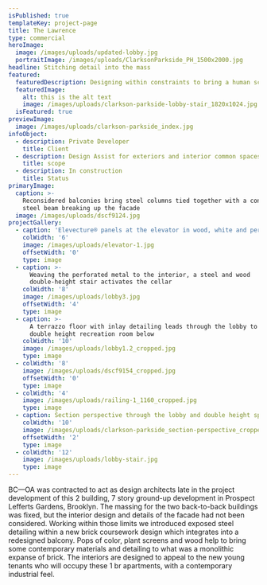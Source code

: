 ```yaml
---
isPublished: true
templateKey: project-page
title: The Lawrence
type: commercial
heroImage:
  image: /images/uploads/updated-lobby.jpg
  portraitImage: /images/uploads/ClarksonParkside_PH_1500x2000.jpg
headline: Stitching detail into the mass
featured:
  featuredDescription: Designing within constraints to bring a human scale to a brick box
  featuredImage:
    alt: this is the alt text
    image: /images/uploads/clarkson-parkside-lobby-stair_1820x1024.jpg
  isFeatured: true
previewImage:
  image: /images/uploads/clarkson-parkside_index.jpg
infoObject:
  - description: Private Developer
    title: Client
  - description: Design Assist for exteriors and interior common spaces
    title: scope
  - description: In construction
    title: Status
primaryImage:
  caption: >-
    Reconsidered balconies bring steel columns tied together with a continuous
    steel beam breaking up the facade
  image: /images/uploads/dscf9124.jpg
projectGallery:
  - caption: 'Elevecture® panels at the elevator in wood, white and perforated metal'
    colWidth: '6'
    image: /images/uploads/elevator-1.jpg
    offsetWidth: '0'
    type: image
  - caption: >-
      Weaving the perforated metal to the interior, a steel and wood
      double-height stair activates the cellar
    colWidth: '8'
    image: /images/uploads/lobby3.jpg
    offsetWidth: '4'
    type: image
  - caption: >-
      A terrazzo floor with inlay detailing leads through the lobby to the
      double height recreation room below
    colWidth: '10'
    image: /images/uploads/lobby1.2_cropped.jpg
    type: image
  - colWidth: '8'
    image: /images/uploads/dscf9154_cropped.jpg
    offsetWidth: '0'
    type: image
  - colWidth: '4'
    image: /images/uploads/railing-1_1160_cropped.jpg
    type: image
  - caption: Section perspective through the lobby and double height space
    colWidth: '10'
    image: /images/uploads/clarkson-parkside_section-perspective_cropped.jpg
    offsetWidth: '2'
    type: image
  - colWidth: '12'
    image: /images/uploads/lobby-stair.jpg
    type: image
---
```

BC—OA was contracted to act as design architects late in the project development of this 2 building, 7 story ground-up development in Prospect Lefferts Gardens, Brooklyn. The massing for the two back-to-back buildings was fixed, but the interior design and details of the facade had not been considered. Working within those limits we introduced exposed steel detailing within a new brick coursework design which integrates into a redesigned balcony. Pops of color, plant screens and wood help to bring some contemporary materials and detailing to what was a monolithic expanse of brick. The interiors are designed to appeal to the new young tenants who will occupy these 1 br apartments, with a contemporary industrial feel.
